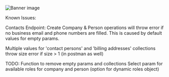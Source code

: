 ![Banner image](https://user-images.githubusercontent.com/10284570/173569848-c624317f-42b1-45a6-ab09-f0ea3c247648.png)

Known Issues:

Contacts Endpoint: 
Create Company & Person operations will throw error if no business email and phone numbers are filled. This is caused by default values for empty params.


Multiple values for 'contact persons' and 'billing addresses' collections throw size error if size > 1 (in postman as well)

TODO: 
Function to remove empty params and collections
Select param for available roles for company and person (option for dynamic roles object)
